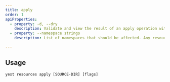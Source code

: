 ```yaml
---
title: apply
order: 1
apiProperties:
  - property: -d, --dry
    description: Validate and view the result of an apply operation without persisting changes
  - property: --namespace strings
    description: List of namespaces that should be affected. Any resources outside of the listed namespaces will not be applied.

---
```


## Usage

```cli
yext resources apply [SOURCE-DIR] [flags]
```
